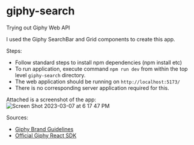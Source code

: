 # giphy-search
Trying out Giphy Web API

I used the Giphy SearchBar and Grid components to create this app.

Steps:
 * Follow standard steps to install npm dependencies (npm install etc)
 * To run application, execute command `npm run dev` from within the top level `giphy-search` directory.
 * The web application should be running on `http://localhost:5173/`
 * There is no corresponding server application required for this.
 
 Attached is a screenshot of the app:
 ![Screen Shot 2023-03-07 at 6 17 47 PM](https://user-images.githubusercontent.com/4551118/223576589-833b8b5f-8486-46ae-aa4e-d6192a8453e6.png)



Sources:

 * [Giphy Brand Guidelines](https://support.giphy.com/hc/en-us/articles/360022283772-GIPHY-Brand-Guidelines)
 * [Official Giphy React SDK](https://github.com/Giphy/giphy-js/tree/master/packages/react-components)
